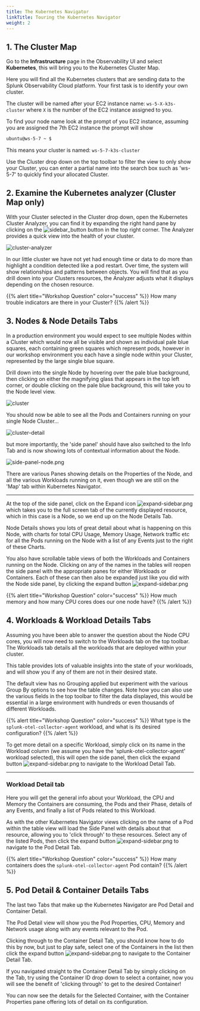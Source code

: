 ```yaml
---
title: The Kubernetes Navigator
linkTitle: Touring the Kubernetes Navigator
weight: 2
---
```


## 1. The Cluster Map

Go to the **Infrastructure** page in the Observability UI and select **Kubernetes**, this will bring you to the Kubernetes Cluster Map.

Here you will find all the Kubernetes clusters that are sending data to the Splunk Observability Cloud platform. Your first task is to identify your own cluster.

The cluster will be named after your EC2 instance name: `ws-5-X-k3s-cluster` where `X` is the number of the EC2 instance assigned to you.

To find your node name look at the prompt of you EC2 instance, assuming you are assigned the 7th EC2 instance the prompt will show

``` bash
ubuntu@ws-5-7 ~ $
```

This means your cluster is named: `ws-5-7-k3s-cluster`

Use the Cluster drop down on the top toolbar to filter the view to only show your Cluster, you can enter a partial name into the search box such as 'ws-5-7' to quickly find your allocated Cluster.

## 2. Examine the Kubernetes analyzer (Cluster Map only)

With your Cluster selected in the Cluster drop down, open the Kubernetes Cluster Analyzer, you can find it by expanding the right hand pane by clicking on the ![sidebar_button](../images/sidebar-button.png) button in the top right corner. The Analyzer provides a quick view into the health of your cluster.

![cluster-analyzer](../images/cluster-analyzer.png)

In our little cluster we have not yet had enough time or data to do more than highlight a condition detected like a pod restart. Over time, the system will show relationships and patterns between objects. You will find that as you drill down into your Clusters resources, the Analyzer adjusts what it displays depending on the chosen resource.

{{% alert title="Workshop Question" color="success" %}}
How many trouble indicators are there in your Cluster?
{{% /alert %}}

## 3.  Nodes & Node Details Tabs

In a production environment you would expect to see multiple Nodes within a Cluster which would now all be visible and shown as individual pale blue squares, each containing green squares which represent pods, however in our workshop environment you each have a single node within your Cluster, represented by the large single blue square.

Drill down into the single Node by hovering over the pale blue background, then clicking on either the magnifying glass that appears in the top left corner, or double clicking on the pale blue background, this will take you to the Node level view.

![cluster](../images/cluster.png)

You should now be able to see all the Pods and Containers running on your single Node Cluster...

![cluster-detail](../images/cluster-detail.png)

but more importantly, the 'side panel' should have also switched to the Info Tab and is now showing lots of contextual information about the Node.

![side-panel-node.png](../images/side-panel-node.png)

There are various Panes showing details on the Properties of the Node, and all the various Workloads running on it, even though we are still on the 'Map' tab within Kubernetes Navigator.

---

At the top of the side panel, click on the Expand icon ![expand-sidebar.png](../images/expand-sidebar.png) which takes you to the full screen tab of the currently displayed resource, which in this case is a Node, so we end up on the Node Details Tab.

Node Details shows you lots of great detail about what is happening on this Node, with charts for total CPU Usage, Memory Usage, Network traffic etc for all the Pods running on the Node with a list of any Events just to the right of these Charts.

You also have scrollable table views of both the Workloads and Containers running on the Node.  Clicking on any of the names in the tables will reopen the side panel with the appropriate panes for either Workloads or Containers.  Each of these can then also be expanded just like you did with the Node side panel, by clicking the expand button ![expand-sidebar.png](../images/expand-sidebar.png)

{{% alert title="Workshop Question" color="success" %}}
How much memory and how many CPU cores does our one node have?
{{% /alert %}}

## 4. Workloads & Workload Details Tabs

Assuming you have been able to answer the question about the Node CPU cores, you will now need to switch to the Workloads tab on the top toolbar.  The Workloads tab details all the workloads that are deployed within your cluster.

This table provides lots of valuable insights into the state of your workloads, and will show you if any of them are not in their desired state.

The default view has no Grouping applied but experiment with the various Group By options to see how the table changes.  Note how you can also use the various fields in the top toolbar to filter the data displayed, this would be essential in a large environment with hundreds or even thousands of different Workloads.

{{% alert title="Workshop Question" color="success" %}}
What type is the `splunk-otel-collector-agent` workload, and what is its desired configuration?
{{% /alert %}}

To get more detail on a specific Workload, simply click on its name in the Workload column (we assume you have the 'splunk-otel-collector-agent' workload selected), this will open the side panel, then click the expand button ![expand-sidebar.png](../images/expand-sidebar.png) to navigate to the Workload Detail Tab.

---

### Workload Detail tab

Here you will get the general info about your Workload, the CPU and Memory the Containers are consuming, the Pods and their Phase, details of any Events, and finally a list of Pods related to this Workload.

As with the other Kubernetes Navigator views clicking on the name of a Pod within the table view will load the Side Panel with details about that resource, allowing you to 'click through' to these resources.  Select any of the listed Pods, then click the expand button ![expand-sidebar.png](../images/expand-sidebar.png) to navigate to the Pod Detail Tab.

{{% alert title="Workshop Question" color="success" %}}
How many containers does the `splunk-otel-collector-agent` Pod contain?
{{% /alert %}}

## 5. Pod Detail & Container Details Tabs

The last two Tabs that make up the Kubernetes Navigator are Pod Detail and Container Detail.

The Pod Detail view will show you the Pod Properties, CPU, Memory and Network usage along with any events relevant to the Pod.

Clicking through to the Container Detail Tab, you should know how to do this by now, but just to play safe, select one of the Containers in the list then click the expand button ![expand-sidebar.png](../images/expand-sidebar.png) to navigate to the Container Detail Tab.  

If you navigated straight to the Container Detail Tab by simply clicking on the Tab, try using the Container ID drop down to select a container, now you will see the benefit of 'clicking through' to get to the desired Container!

You can now see the details for the Selected Container, with the Container Properties pane offering lots of detail on its configuration.